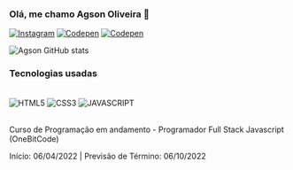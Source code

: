 ### Olá, me chamo Agson Oliveira 📌

[![Instagram](https://img.shields.io/badge/Instagram-E4405F?style=for-the-badge&logo=instagram&logoColor=white)](https://www.instagram.com/agsonolv/)
[![Codepen](https://img.shields.io/badge/LinkedIn-0077B5?style=for-the-badge&logo=linkedin&logoColor=white)](https://www.linkedin.com/in/agson-oliveira-38b059229)
[![Codepen](https://img.shields.io/badge/Codepen-000000?style=for-the-badge&logo=codepen&logoColor=white)](https://codepen.io/agsonolv)

![Agson GitHub stats](https://github-readme-stats.vercel.app/api?username=agsonolv&show_icons=true&theme=dark)

### Tecnologias usadas

<div style="display: inline_block"><br/>
  <img align="center" alt="HTML5" src="https://img.shields.io/badge/HTML5-E34F26?style=for-the-badge&logo=html5&logoColor=white"/>
  <img align="center" alt="CSS3" src="https://img.shields.io/badge/CSS3-1572B6?style=for-the-badge&logo=css3&logoColor=white"/>
  <img align="center" alt="JAVASCRIPT" src="https://img.shields.io/badge/JavaScript-323330?style=for-the-badge&logo=javascript&logoColor=F7DF1E"/>
</div><br/>

Curso de Programação em andamento - Programador Full Stack Javascript (OneBitCode)

Início: 06/04/2022 | Previsão de Término: 06/10/2022
